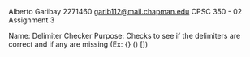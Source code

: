 Alberto Garibay
2271460
garib112@mail.chapman.edu
CPSC 350 - 02
Assignment 3

Name: Delimiter Checker
Purpose:
		Checks to see if the delimiters are correct and if any are missing 
		(Ex: {} () []) 